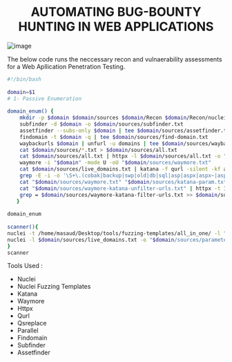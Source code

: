 <h1 align=center>
AUTOMATING BUG-BOUNTY HUNTING IN WEB APPLICATIONS
</h1>

![image](https://github.com/user-attachments/assets/313ab68b-6d8f-4b13-b1f3-dea55a65eb4b)


The below code runs the neccessary recon and vulnaerability assessments for a Web Apllication Penetration Testing.
```bash
#!/bin/bash
 
domain=$1
# 1- Passive Enumeration
 
domain_enum() {
	mkdir -p $domain $domain/sources $domain/Recon $domain/Recon/nuclei/
	subfinder -d $domain -o $domain/sources/subfinder.txt
	assetfinder --subs-only $domain | tee $domain/sources/assetfinder.txt
	findomain -t $domain -q | tee $domain/sources/find-domain.txt
	waybackurls $domain | unfurl -u domains | tee $domain/sources/wayback.txt
	cat $domain/sources/*.txt > $domain/sources/all.txt
	cat $domain/sources/all.txt | httpx -l $domain/sources/all.txt -o "$domain/sources/live_domains.txt"
	waymore -i "$domain" -mode U -oU "$domain/sources/waymore.txt"
	cat $domain/sources/live_domains.txt | katana -f qurl -silent -kf all -jc -aff -d 5 -o "$domain/sources/katana-param.txt"
	grep -E -i -o '\S+\.(cobak|backup|swp|old|db|sql|asp|aspx|aspx~|asp~|py|py~|rb|rb~|php|php~|bak|bkp|cache|cgi|conf|csv|html|inc|jar|js|json|jsp|jsp~|lock|log|r(ar|)\.old|sql|sql\.gz|sql\.zip|sql\.tar\.gz|sql~|swp|swp~|tar|tar\.bz2|tar\.gz|txt|wadl|zip|log|xml|json)\b' "$domain/sources/waymore.txt" "$domain/sources/katana-param.txt" | sort -u > $domain/sources/interesting.txt
	cat "$domain/sources/waymore.txt" "$domain/sources/katana-param.txt" | sort -u | grep "=" | qsreplace 'FUZZ' | egrep -v '(.css|.png|blog|utm_source|utm_content|utm_campaign|utm_medium|.jpeg|.jpg|.svg|.gifs|.tif|.tiff|.png|.ttf|.woff|.woff2|.ico|.pdf|.svg|.txt|.gif|.wolf)' > "$domain/sources/waymore-katana-unfilter-urls.txt"
	cat "$domain/sources/waymore-katana-unfilter-urls.txt" | httpx -t 150 -rl 150 -o "$domain/sources/waymore-katana-filter-urls.txt"
	grep = $domain/sources/waymore-katana-filter-urls.txt >> $domain/sources/parameters_with_equal.txt
   }
 
domain_enum
 
scanner(){
nuclei -t /home/masaud/Desktop/tools/fuzzing-templates/all_in_one/ -l "$domain/sources/parameters_with_equal.txt" #change according to your LOCAL PATH
nuclei -l $domain/sources/live_domains.txt -o "$domain/sources/parameters_with_equal.txt"
}
scanner
```

Tools Used :
- Nuclei
- Nuclei Fuzzing Templates
- Katana
- Waymore
- Httpx
- Qurl
- Qsreplace
- Parallel
- Findomain
- Subfinder
- Assetfinder
